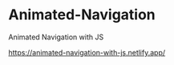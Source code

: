 # Animated-Navigation
Animated Navigation with JS


https://animated-navigation-with-js.netlify.app/
